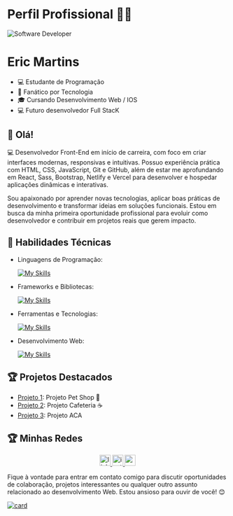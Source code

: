 
<h1>Perfil Profissional 👩‍💻</h1>
<img src="https://i.pinimg.com/originals/0f/25/e4/0f25e4668c1c7740b5ed41835339d67f.gif" alt="Software Developer">
  </div>
  
  # Eric Martins
  
  - 💻 Estudante de Programação
  - 🤖 Fanático por Tecnologia
  - 🎓 Cursando Desenvolvimento Web / IOS
  - 💻 Futuro desenvolvedor Full StacK
  
  
  ## 👋 Olá!
  
  💻 Desenvolvedor Front-End em início de carreira, com foco em criar interfaces modernas, responsivas e intuitivas. Possuo experiência prática com HTML, CSS, JavaScript, Git e GitHub, além de estar me aprofundando em React, Sass, Bootstrap, Netlify e Vercel para desenvolver e hospedar aplicações dinâmicas e interativas.

Sou apaixonado por aprender novas tecnologias, aplicar boas práticas de desenvolvimento e transformar ideias em soluções funcionais. Estou em busca da minha primeira oportunidade profissional para evoluir como desenvolvedor e contribuir em projetos reais que gerem impacto.
  
  ## 🚀 Habilidades Técnicas
  
  - Linguagens de Programação: 
  
      [![My Skills](https://skillicons.dev/icons?i=javascript)](https://skillicons.dev)
  - Frameworks e Bibliotecas: 
  
      [![My Skills](https://skillicons.dev/icons?i=react,sass,bootstrap)](https://skillicons.dev)

  - Ferramentas e Tecnologias: 
  
      [![My Skills](https://skillicons.dev/icons?i=visualstudio,git,github,netlify,vercel)](https://skillicons.dev)
  - Desenvolvimento Web:
  
      [![My Skills](https://skillicons.dev/icons?i=html,css)](https://skillicons.dev)
  
  ## 🏆 Projetos Destacados
  
  - [Projeto 1](https://github.com/euericmelo/PetCode): 
  Projeto Pet Shop 🐾
  - [Projeto 2](https://github.com/euericmelo/DebugCafe): Projeto Cafeteria ☕️
  - [Projeto 3](https://github.com/euericmelo/Aca): Projeto ACA
  
  ## 🏆 Minhas Redes
  
  <div align="center">
    <a href="https://www.linkedin.com/in/euericmelo" target="_blank">
      <img src="https://img.shields.io/static/v1?message=LinkedIn&logo=linkedin&label=&color=0077B5&logoColor=white&labelColor=&style=for-the-badge" height="25" alt="linkedin logo"  />
    </a>
    <a href="euericmelo" target="_blank">
      <img src="https://img.shields.io/static/v1?message=Instagram&logo=instagram&label=&color=E4405F&logoColor=white&labelColor=&style=for-the-badge" height="25" alt="instagram logo"  />
    </a>
    <a href="euericmelo" target="_blank">
      <img src="https://img.shields.io/static/v1?message=Youtube&logo=youtube&label=&color=FF0000&logoColor=white&labelColor=&style=for-the-badge" height="25" alt="youtube logo"  />
    </a>
  </div>
  
  Fique à vontade para entrar em contato comigo para discutir oportunidades de colaboração, projetos interessantes ou qualquer outro assunto relacionado ao desenvolvimento Web. Estou ansioso para ouvir de você! 😊

[![card](https://github-readme-stats.vercel.app/api?username=euericmelo&theme=dark&show_icons=true)](https://github.com/anuraghazra/github-readme-stats)
